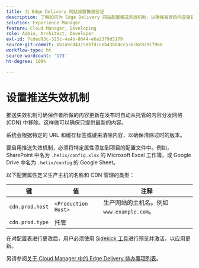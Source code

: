 ```yaml
---
title: 为 Edge Delivery 网站设置推送验证
description: 了解如何为 Edge Delivery 网站配置推送失效机制，以确保高效的内容更新和缓存控制。
solution: Experience Manager
feature: Cloud Manager, Developing
role: Admin, Architect, Developer
exl-id: 7cded93c-325c-4a4b-8644-e6a2379d5179
source-git-commit: bb149cd43158bfd1ceb43b04cc536c8c8291f968
workflow-type: ht
source-wordcount: '173'
ht-degree: 100%

---
```


# 设置推送失效机制

推送失效机制可确保作者所做的内容更新在发布时自动从托管的内容分发网络 (CDN) 中移除。这样做可以确保只提供最新的内容。

系统会根据特定的 URL 和缓存标签或键来清除内容，以确保清除过时的版本。

要启用推送失效机制，必须将特定属性添加到项目的配置文件中。例如，SharePoint 中名为 `.helix/config.xlsx` 的 Microsoft Excel 工作簿，或 Google Drive 中名为 `.helix/config` 的 Google Sheet。

以下配置属性定义生产主机的名称和 CDN 管理的类型：

| 键 | 值 | 注释 |
| --- | --- | --- |
| `cdn.prod.host` | `<Production Host>` | 生产网站的主机名。例如 `www.example.com`。 |
| `cdn.prod.type` | 托管 |   |

在对配置表进行更改后，用户必须使用 [Sidekick 工具](https://www.aem.live/docs/sidekick)进行预览并激活，以应用更新。

另请参阅[关于 Cloud Manager 中的 Edge Delivery 待办事项列表](/help/implementing/cloud-manager/edge-delivery/introduction-to-edge-delivery-services.md#ed-todo-list)。
